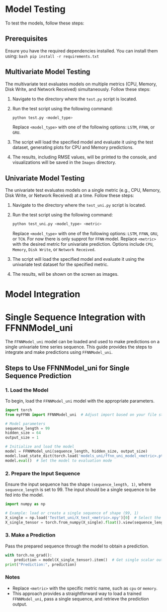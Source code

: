 # Model Testing
To test the models, follow these steps:

## Prerequisites
Ensure you have the required dependencies installed. You can install them using:
    ```bash
    pip install -r requirements.txt
    ```

## Multivariate Model Testing
The multivariate test evaluates models on multiple metrics (CPU, Memory, Disk Write, and Network Received) simultaneously. Follow these steps:
1. Navigate to the directory where the `test.py` script is located.

2. Run the test script using the following command:
    ```bash
    python test.py <model_type>
    ```
    Replace `<model_type>` with one of the following options: `LSTM`, `FFNN`, or `GRU`.

3. The script will load the specified model and evaluate it using the test dataset, generating plots for CPU and Memory predictions.

4. The results, including RMSE values, will be printed to the console, and visualizations will be saved in the `Images` directory.


## Univariate Model Testing
The univariate test evaluates models on a single metric (e.g., CPU, Memory, Disk Write, or Network Received) at a time. Follow these steps:
1. Navigate to the directory where the `test_uni.py` script is located.

2. Run the test script using the following command:
    ```bash
    python test_uni.py <model_type> <metric>
    ```
    Replace `<model_type>` with one of the following options: `LSTM`, `FFNN`, `GRU`, or `TCN`. For now there is only supprot for `FFNN` model.
    Replace `<metric>` with the desired metric for univariate prediction. Options include `CPU`, `Memory`, `Disk Write`, or `Network Received`.

3. The script will load the specified model and evaluate it using the univariate test dataset for the specified metric.

4. The results, will be shown on the screen as images.

# Model Integration
# Single Sequence Integration with FFNNModel_uni

The `FFNNModel_uni` model can be loaded and used to make predictions on a single univariate time series sequence. This guide provides the steps to integrate and make predictions using `FFNNModel_uni`.

## Steps to Use FFNNModel_uni for Single Sequence Prediction

### 1. Load the Model
To begin, load the `FFNNModel_uni` model with the appropriate parameters.

```python
import torch
from myFFNN import FFNNModel_uni  # Adjust import based on your file structure

# Model parameters
sequence_length = 99
hidden_size = 64
output_size = 1

# Initialize and load the model
model = FFNNModel_uni(sequence_length, hidden_size, output_size)
model.load_state_dict(torch.load('models_uni/ffnn_uni_model_<metric>.pth'))
model.eval()  # Set the model to evaluation mode
```

### 2. Prepare the Input Sequence
Ensure the input sequence has the shape `(sequence_length, 1)`, where `sequence_length` is set to 99. The input should be a single sequence to be fed into the model.

```python
import numpy as np

# Example: load or create a single sequence of shape (99, 1)
X_single = np.load('TestSet_uni/X_test_<metric>.npy')[0]  # Select the first test sequence
X_single_tensor = torch.from_numpy(X_single).float().view(sequence_length, 1)  # Shape: (99, 1)

```
### 3. Make a Prediction
Pass the prepared sequence through the model to obtain a prediction.

```python
with torch.no_grad():
    prediction = model(X_single_tensor).item()  # Get single scalar output
print("Prediction:", prediction)
```
### Notes
- Replace `<metric>` with the specific metric name, such as `cpu` or `memory`.
- This approach provides a straightforward way to load a trained `FFNNModel_uni`, pass a single sequence, and retrieve the prediction output.